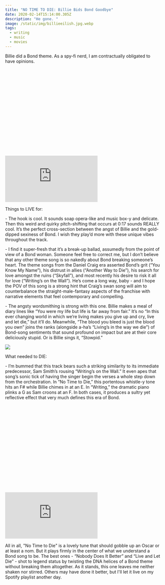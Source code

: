 ```yaml
---
title: "NO TIME TO DIE: Billie Bids Bond Goodbye"
date: 2020-02-14T15:14:00.305Z
description: "He gone. "
image: /static/img/billieeilish.jpg.webp
tags:
  - writing
  - music
  - movies
---
```

Billie did a Bond theme. As a spy-fi nerd, I am contractually obligated to have opinions.

<div class="relative mb-12" style="padding: 56.25% 0 0 0;">
  <iframe 
    src="https://www.youtube.com/embed/BboMpayJomw" 
    title="Video player" 
    class="absolute top-0 left-0 w-full h-full"
    frameborder="0" 
    allowfullscreen
  ></iframe>
</div>

Things to LIVE for:

\- The hook is cool. It sounds soap opera-like and music box-y and delicate. Then this weird and quirky pitch-shifting that occurs at 0:17 sounds REALLY cool. It’s the perfect cross-section between the angst of Billie and the gold-dipped sexiness of Bond. I wish they play’d more with these unique vibes throughout the track.

\- I find it super-fresh that it’s a break-up ballad, assumedly from the point of view of a Bond woman. Someone feel free to correct me, but I don’t believe that any other theme song is so nakedly about Bond breaking someone’s heart. The theme songs from the Daniel Craig era asserted Bond’s grit (“You Know My Name”), his distrust in allies (“Another Way to Die”), his search for love amongst the ruins (“Skyfall”), and most recently his desire to risk it all for love (“Writing’s on the Wall”). He’s come a long way, baby - and I hope the POV of this song is a strong hint that Craig’s swan song will aim to counterbalance the straight-male-fantasy aspects of the franchise with narrative elements that feel contemporary and compelling.

\- The angsty wordsmithing is strong with this one. Billie makes a meal of diary lines like “You were my life but life is far away from fair.” It’s no “In this ever changing world in which we’re living makes you give up and cry, live and let die,” but it’ll do. Meanwhile, “The blood you bleed is just the blood you own” joins the ranks (alongside a-ha’s “Living’s in the way we die”) of Bond-song sentiments that sound profound on impact but are at their core deliciously stupid. Or is Billie sings it, “Stowpid.”

![](/static/img/billieeilish.jpg.webp)

What needed to DIE:

\- I’m bummed that this track bears such a striking similarity to its immediate predecessor, Sam Smith’s rousing “Writing’s on the Wall.” It even apes that song’s sonic tick of having the singer begin the verses a whole step down from the orchestration. In “No Time to Die,” this portentous whistle-y tone hits an F# while Billie chimes in at an E. In “Writing,” the dramatic piano plinks a G as Sam croons at an F. In both cases, it produces a sultry yet reflective effect that very much defines this era of Bond.

<div class="relative mb-12" style="padding: 56.25% 0 0 0;">
  <iframe 
    src="https://www.youtube.com/embed/8jzDnsjYv9A" 
    title="Video player" 
    class="absolute top-0 left-0 w-full h-full"
    frameborder="0" 
    allowfullscreen
  ></iframe>
</div>

All in all, "No Time to Die" is a lovely tune that should gobble up an Oscar or at least a nom. But it plays firmly in the center of what we understand a Bond song to be. The best ones - “Nobody Does It Better” and “Live and Let Die” - shot to legend status by twisting the DNA helices of a Bond theme without breaking them altogether. As it stands, this one leaves me neither shaken nor stirred. Others may have done it better, but I'll let it live on my Spotify playlist another day.